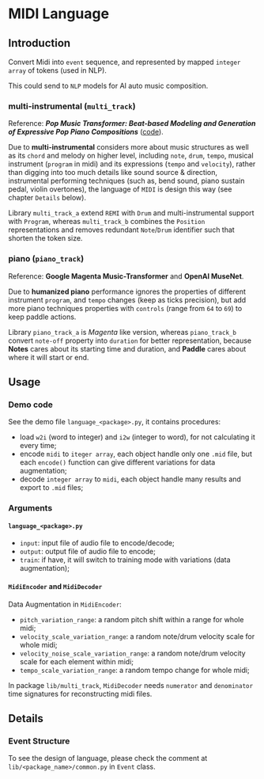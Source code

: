 # MIDI Language

## Introduction

Convert Midi into `event` sequence, and represented by mapped `integer array` of tokens (used in NLP).

This could send to `NLP` models for AI auto music composition. 

### multi-instrumental (`multi_track`)

Reference: ***Pop Music Transformer: Beat-based Modeling and Generation of Expressive Pop Piano Compositions*** ([code](https://github.com/YatingMusic/remi)).

Due to **multi-instrumental** considers more about music structures as well as its `chord` and melody on higher level, including `note`, `drum`, `tempo`, musical instrument (`program` in midi) and its expressions  (`tempo` and `velocity`), rather than digging into too much details like sound source & direction, instrumental performing techniques (such as, bend sound, piano sustain pedal, violin overtones), the language of `MIDI` is design this way (see chapter `Details` below).

Library `multi_track_a` extend `REMI` with `Drum` and multi-instrumental support with  `Program`, whereas `multi_track_b` combines the `Position` representations and removes redundant `Note`/`Drum` identifier such that shorten the token size.

### piano (`piano_track`)

Reference: **Google Magenta Music-Transformer** and **OpenAI MuseNet**.

Due to **humanized piano** performance ignores the properties of different instrument `program`, and `tempo` changes (keep as ticks precision), but add more piano techniques properties with `controls` (range from `64` to `69`) to keep paddle actions.

Library `piano_track_a` is *Magenta* like version, whereas `piano_track_b` convert `note-off` property into `duration` for better representation, because **Notes** cares about its starting time and duration, and **Paddle** cares about where it will start or end.

## Usage

### Demo code

See the demo file `language_<package>.py`, it contains procedures:

* load `w2i` (word to integer) and `i2w` (integer to word), for not calculating it every time;
* encode `midi` to `iteger array`, each object handle only one `.mid` file, but each `encode()` function can give different variations for data augmentation;
* decode `integer array` to `midi`, each object handle many results and export to `.mid` files;

### Arguments

#### `language_<package>.py`

*  `input`: input file of audio file to encode/decode;
* `output`: output file of audio file to encode;
* `train`: if have, it will switch to training mode with variations (data augmentation);

#### `MidiEncoder` and `MidiDecoder`

Data Augmentation in `MidiEncoder`:

* `pitch_variation_range`: a random pitch shift within a range for whole midi;
* `velocity_scale_variation_range`: a random note/drum velocity scale for whole midi;
* `velocity_noise_scale_variation_range`: a random note/drum velocity scale for each element within midi;
* `tempo_scale_variation_range`: a random tempo change for whole midi;

In package `lib/multi_track`, `MidiDecoder` needs `numerator` and `denominator` time signatures for reconstructing midi files.

## Details

### Event Structure

To see the design of language, please check the comment  at `lib/<package_name>/common.py` in `Event` class.

